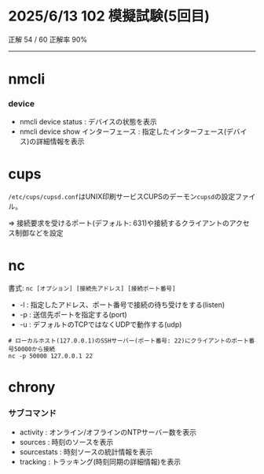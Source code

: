 # 2025/6/13 102 模擬試験(5回目)

正解 54 / 60 正解率 90%

---

# nmcli

### device

- nmcli device status : デバイスの状態を表示
- nmcli device show インターフェース : 指定したインターフェース(デバイス)の詳細情報を表示

# cups

`/etc/cups/cupsd.conf`はUNIX印刷サービスCUPSのデーモン`cupsd`の設定ファイル。

=> 接続要求を受けるポート(デフォルト: 631)や接続するクライアントのアクセス制御などを設定

# nc

書式: `nc [オプション] [接続先アドレス] [接続ポート番号]`

- -l : 指定したアドレス、ポート番号で接続の待ち受けをする(listen)
- -p : 送信先ポートを指定する(port)
- -u : デフォルトのTCPではなくUDPで動作する(udp)

```
# ローカルホスト(127.0.0.1)のSSHサーバー(ポート番号: 22)にクライアントのポート番号50000から接続
nc -p 50000 127.0.0.1 22
```

# chrony

### サブコマンド

- activity : オンライン/オフラインのNTPサーバー数を表示
- sources : 時刻のソースを表示
- sourcestats : 時刻ソースの統計情報を表示
- tracking : トラッキング(時刻同期の詳細情報)を表示

